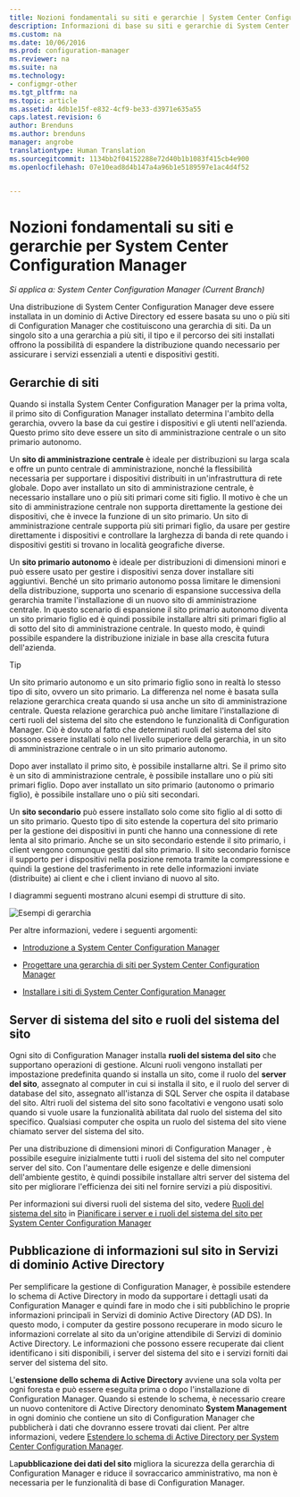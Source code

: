 ```yaml
---
title: Nozioni fondamentali su siti e gerarchie | System Center Configuration Manager
description: Informazioni di base su siti e gerarchie di System Center Configuration Manager.
ms.custom: na
ms.date: 10/06/2016
ms.prod: configuration-manager
ms.reviewer: na
ms.suite: na
ms.technology:
- configmgr-other
ms.tgt_pltfrm: na
ms.topic: article
ms.assetid: 4db1e15f-e832-4cf9-be33-d3971e635a55
caps.latest.revision: 6
author: Brenduns
ms.author: brenduns
manager: angrobe
translationtype: Human Translation
ms.sourcegitcommit: 1134bb2f04152288e72d40b1b1083f415cb4e900
ms.openlocfilehash: 07e10ead8d4b147a4a96b1e5189597e1ac4d4f52


---
```

# <a name="fundamentals-of-sites-and-hierarchies-for-system-center-configuration-manager"></a>Nozioni fondamentali su siti e gerarchie per System Center Configuration Manager

*Si applica a: System Center Configuration Manager (Current Branch)*

Una distribuzione di System Center Configuration Manager deve essere installata in un dominio di Active Directory ed essere basata su uno o più siti di Configuration Manager che costituiscono una gerarchia di siti. Da un singolo sito a una gerarchia a più siti, il tipo e il percorso dei siti installati offrono la possibilità di espandere la distribuzione quando necessario per assicurare i servizi essenziali a utenti e dispositivi gestiti.

## <a name="hierarchies-of-sites"></a>Gerarchie di siti
Quando si installa System Center Configuration Manager per la prima volta, il primo sito di Configuration Manager installato determina l'ambito della gerarchia, ovvero la base da cui gestire i dispositivi e gli utenti nell'azienda. Questo primo sito deve essere un sito di amministrazione centrale o un sito primario autonomo.  

 Un **sito di amministrazione centrale** è ideale per distribuzioni su larga scala e offre un punto centrale di amministrazione, nonché la flessibilità necessaria per supportare i dispositivi distribuiti in un'infrastruttura di rete globale. Dopo aver installato un sito di amministrazione centrale, è necessario installare uno o più siti primari come siti figlio.  Il motivo è che un sito di amministrazione centrale non supporta direttamente la gestione dei dispositivi, che è invece la funzione di un sito primario. Un sito di amministrazione centrale supporta più siti primari figlio, da usare per gestire direttamente i dispositivi e controllare la larghezza di banda di rete quando i dispositivi gestiti si trovano in località geografiche diverse.  

 Un **sito primario autonomo** è ideale per distribuzioni di dimensioni minori e può essere usato per gestire i dispositivi senza dover installare siti aggiuntivi. Benché un sito primario autonomo possa limitare le dimensioni della distribuzione, supporta uno scenario di espansione successiva della gerarchia tramite l'installazione di un nuovo sito di amministrazione centrale. In questo scenario di espansione il sito primario autonomo diventa un sito primario figlio ed è quindi possibile installare altri siti primari figlio al di sotto del sito di amministrazione centrale.  In questo modo, è quindi possibile espandere la distribuzione iniziale in base alla crescita futura dell'azienda.  

> [!TIP]  
>  Un sito primario autonomo e un sito primario figlio sono in realtà lo stesso tipo di sito, ovvero un sito primario. La differenza nel nome è basata sulla relazione gerarchica creata quando si usa anche un sito di amministrazione centrale.  Questa relazione gerarchica può anche limitare l'installazione di certi ruoli del sistema del sito che estendono le funzionalità di Configuration Manager. Ciò è dovuto al fatto che determinati ruoli del sistema del sito possono essere installati solo nel livello superiore della gerarchia, in un sito di amministrazione centrale o in un sito primario autonomo.  

 Dopo aver installato il primo sito, è possibile installarne altri.  Se il primo sito è un sito di amministrazione centrale, è possibile installare uno o più siti primari figlio.  Dopo aver installato un sito primario (autonomo o primario figlio), è possibile installare uno o più siti secondari.  

 Un **sito secondario** può essere installato solo come sito figlio al di sotto di un sito primario. Questo tipo di sito estende la copertura del sito primario per la gestione dei dispositivi in punti che hanno una connessione di rete lenta al sito primario.   Anche se un sito secondario estende il sito primario, i client vengono comunque gestiti dal sito primario. Il sito secondario fornisce il supporto per i dispositivi nella posizione remota tramite la compressione e quindi la gestione del trasferimento in rete delle informazioni inviate (distribuite) ai client e che i client inviano di nuovo al sito.  

 I diagrammi seguenti mostrano alcuni esempi di strutture di sito.  

 ![Esempi di gerarchia](media/Hierarchy_examples.png)  

 Per altre informazioni, vedere i seguenti argomenti:  

-   [Introduzione a System Center Configuration Manager](../../core/understand/introduction.md)  

-   [Progettare una gerarchia di siti per System Center Configuration Manager](../../core/plan-design/hierarchy/design-a-hierarchy-of-sites.md)  

-   [Installare i siti di System Center Configuration Manager](/sccm/core/servers/deploy/install/installing-sites)  

## <a name="site-system-servers-and-site-system-roles"></a>Server di sistema del sito e ruoli del sistema del sito  
 Ogni sito di Configuration Manager installa **ruoli del sistema del sito** che supportano operazioni di gestione.  Alcuni ruoli vengono installati per impostazione predefinita quando si installa un sito, come il ruolo del **server del sito**, assegnato al computer in cui si installa il sito, e il ruolo del server di database del sito, assegnato all'istanza di SQL Server che ospita il database del sito. Altri ruoli del sistema del sito sono facoltativi e vengono usati solo quando si vuole usare la funzionalità abilitata dal ruolo del sistema del sito specifico.  Qualsiasi computer che ospita un ruolo del sistema del sito viene chiamato server del sistema del sito.  

 Per una distribuzione di dimensioni minori di Configuration Manager , è possibile eseguire inizialmente tutti i ruoli del sistema del sito nel computer server del sito. Con l'aumentare delle esigenze e delle dimensioni dell'ambiente gestito, è quindi possibile installare altri server del sistema del sito per migliorare l'efficienza dei siti nel fornire servizi a più dispositivi.  

 Per informazioni sui diversi ruoli del sistema del sito, vedere [Ruoli del sistema del sito](../../core/plan-design/hierarchy/plan-for-site-system-servers-and-site-system-roles.md#bkmk_planroles) in [Pianificare i server e i ruoli del sistema del sito per System Center Configuration Manager](../../core/plan-design/hierarchy/plan-for-site-system-servers-and-site-system-roles.md)  

## <a name="publishing-site-information-to-active-directory-domain-services"></a>Pubblicazione di informazioni sul sito in Servizi di dominio Active Directory  
 Per semplificare la gestione di Configuration Manager, è possibile estendere lo schema di Active Directory in modo da supportare i dettagli usati da Configuration Manager e quindi fare in modo che i siti pubblichino le proprie informazioni principali in Servizi di dominio Active Directory (AD DS). In questo modo, i computer da gestire possono recuperare in modo sicuro le informazioni correlate al sito da un'origine attendibile di Servizi di dominio Active Directory. Le informazioni che possono essere recuperate dai client identificano i siti disponibili, i server del sistema del sito e i servizi forniti dai server del sistema del sito.  

 L'**estensione dello schema di Active Directory** avviene una sola volta per ogni foresta e può essere eseguita prima o dopo l'installazione di Configuration Manager.   Quando si estende lo schema, è necessario creare un nuovo contenitore di Active Directory denominato **System Management** in ogni dominio che contiene un sito di Configuration Manager che pubblicherà i dati che dovranno essere trovati dai client. Per altre informazioni, vedere [Estendere lo schema di Active Directory per System Center Configuration Manager](../../core/plan-design/network/extend-the-active-directory-schema.md).  

 La**pubblicazione dei dati del sito** migliora la sicurezza della gerarchia di Configuration Manager e riduce il sovraccarico amministrativo, ma non è necessaria per le funzionalità di base di Configuration Manager.  



<!--HONumber=Nov16_HO1-->


